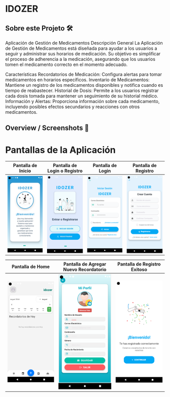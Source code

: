 # IDOZER

## Sobre este Projeto 🛠️

Aplicación de Gestión de Medicamentos
Descripción General
La Aplicación de Gestión de Medicamentos está diseñada para ayudar a los usuarios a seguir y administrar sus horarios de medicación. Su objetivo es simplificar el proceso de adherencia a la medicación, asegurando que los usuarios tomen el medicamento correcto en el momento adecuado.

Características
Recordatorios de Medicación: Configura alertas para tomar medicamentos en horarios específicos.
Inventario de Medicamentos: Mantiene un registro de los medicamentos disponibles y notifica cuando es tiempo de reabastecer.
Historial de Dosis: Permite a los usuarios registrar cada dosis tomada para mantener un seguimiento de su historial médico.
Información y Alertas: Proporciona información sobre cada medicamento, incluyendo posibles efectos secundarios y reacciones con otros medicamentos.

## Overview / Screenshots 📸

# Pantallas de la Aplicación

| Pantalla de Inicio | Pantalla de Login o Registro | Pantalla de Login | Pantalla de Registro |
| :-----------------: | :---------------------------: | :----------------: | :-------------------: |
| <img src="./assets/screenshots/inicio.png" width="300"/> | <img src="./assets/screenshots/registro.png" width="300"/> | <img src="./assets/screenshots/login.png" width="300"/> | <img src="./assets/screenshots/crearcuenta.png" width="300"/> |

| Pantalla de Home | Pantalla de Agregar Nuevo Recordatorio | Pantalla de Registro Exitoso|
| :--------------: | :------------------------------------: |:---------------------------:|
| <img src="./assets/screenshots/home.png" width="300"/> | <img src="./assets/screenshots/perfil.png" width="300"/> | <img src="./assets/screenshots/felicidades.png" width="300"/> |
